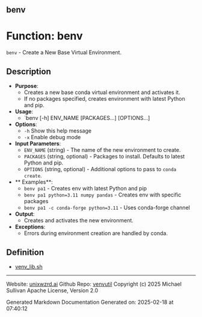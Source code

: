 ## benv
# Function: benv
`benv` - Create a New Base Virtual Environment.
## Description
- **Purpose**: 
  - Creates a new base conda virtual environment and activates it.
  - If no packages specified, creates environment with latest Python and pip.
- **Usage**: 
  - `benv [-h] ENV_NAME [PACKAGES...] [OPTIONS...]
- **Options**: 
  - `-h`   Show this help message
  - `-x`   Enable debug mode
- **Input Parameters**: 
  - `ENV_NAME` (string) - The name of the new environment to create.
  - `PACKAGES` (string, optional) - Packages to install. Defaults to latest Python and pip.
  - `OPTIONS` (string, optional) - Additional options to pass to `conda create`.
- ** Examples**: 
  - `benv pa1` - Creates env with latest Python and pip
  - `benv pa1 python=3.11 numpy pandas` - Creates env with specific packages
  - `benv pa1 -c conda-forge python=3.11` - Uses conda-forge channel
- **Output**: 
  - Creates and activates the new environment.
- **Exceptions**: 
  - Errors during environment creation are handled by conda.

## Definition 

* [venv_lib.sh](../venv_lib_sh.md)
---

Website: [unixwzrd.ai](https://unixwzrd.ai)
Github Repo: [venvutil](https://github.com/unixwzrd/venvutil)
Copyright (c) 2025 Michael Sullivan
Apache License, Version 2.0

Generated Markdown Documentation
Generated on: 2025-02-18 at 07:40:12
